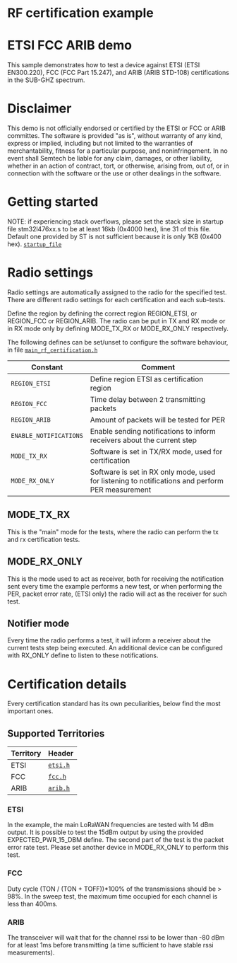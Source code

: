 # RF certification example

# ETSI FCC ARIB demo

This sample demonstrates how to test a device against ETSI (ETSI EN300.220), FCC (FCC Part 15.247), and ARIB (ARIB STD-108) certifications in the SUB-GHZ spectrum.

# Disclaimer
This demo is not officially endorsed or certified by the ETSI or FCC or ARIB committes.
The software is provided "as is", without warranty of any kind, express or implied, including but not limited to the warranties of merchantability, fitness for a particular purpose, and noninfringement. In no event shall Semtech be liable for any claim, damages, or other liability, whether in an action of contract, tort, or otherwise, arising from, out of, or in connection with the software or the use or other dealings in the software.

# Getting started
NOTE: if experiencing stack overflows, please set the stack size in startup file stm32l476xx.s to be at least 16kb (0x4000 hex), line 31 of this file. Default one provided by ST is not sufficient because it is only 1KB (0x400 hex). 
[`startup_file`](../../libs/smtc-hal-mcu-stm32l4/third_party/STM32CubeL4/Drivers/CMSIS/Device/ST/STM32L4xx/Source/Templates/arm/startup_stm32l476xx.s`)

# Radio settings
Radio settings are automatically assigned to the radio for the specified test. There are different radio settings for each certification and each sub-tests.

Define the region by defining the correct region REGION_ETSI, or REGION_FCC or REGION_ARIB. The radio can be put in TX and RX mode or in RX mode only by defining MODE_TX_RX or MODE_RX_ONLY respectively.

The following defines can be set/unset to configure the software behaviour, in file [`main_rf_certification.h`](main_rf_certification.h)

| Constant              | Comment                                  |
| --------------------- | ----------------------------------------- |
| `REGION_ETSI` | Define region ETSI as certification region |
| `REGION_FCC` | Time delay between 2 transmitting packets |
| `REGION_ARIB` | Amount of packets will be tested for PER |
| `ENABLE_NOTIFICATIONS` | Enable sending notifications to inform receivers about the current step |
| `MODE_TX_RX` | Software is set in TX/RX mode, used for certification |
| `MODE_RX_ONLY` | Software is set in RX only mode, used for listening to notifications and perform PER measurement |

## MODE_TX_RX
This is the "main" mode for the tests, where the radio can perform the tx and rx certification tests.

## MODE_RX_ONLY
This is the mode used to act as receiver, both for receiving the notification sent every time the example performs a new test, or when performing the PER, packet error rate, (ETSI only) the radio will act as the receiver for such test.

## Notifier mode
Every time the radio performs a test, it will inform a receiver about the current tests step being executed. An additional device can be configured with RX_ONLY define to listen to these notifications.

# Certification details
Every certification standard has its own peculiarities, below find the most important ones.

## Supported Territories
| Territory | Header |
| ---------| --------|
| ETSI | [`etsi.h`](territories/etsi.h)
| FCC | [`fcc.h`](territories/fcc.h)
| ARIB | [`arib.h`](territories/arib.h)

### ETSI
In the example, the main LoRaWAN frequencies are tested with 14 dBm output. It is possible to test the 15dBm output by using the provided EXPECTED_PWR_15_DBM define.
The second part of the test is the packet error rate test. Please set another device in MODE_RX_ONLY to perform this test.

### FCC
Duty cycle (TON / (TON + TOFF))*100% of the transmissions should be > 98%. In the sweep test, the maximum time occupied for each channel is less than 400ms.

### ARIB
The transceiver will wait that for the channel rssi to be lower than -80 dBm for at least 1ms before transmitting (a time sufficient to have stable rssi measurements).